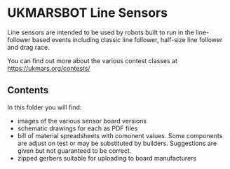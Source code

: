 # UKMARSBOT Line Sensors

Line sensors are intended to be used by robots built to run in the line-follower based events including classic line follower, half-size line follower and drag race. 

You can find out more about the various contest classes at https://ukmars.org/contests/

## Contents

In this folder you will find:

 - images of the various sensor board versions
 - schematic drawings for each as PDF files
 - bill of material spreadsheets with comonent values. Some components are adjust on test or may be substituted by builders. Suggestions are given but not guaranteed to be correct.
 - zipped gerbers suitable for uploading to board manufacturers